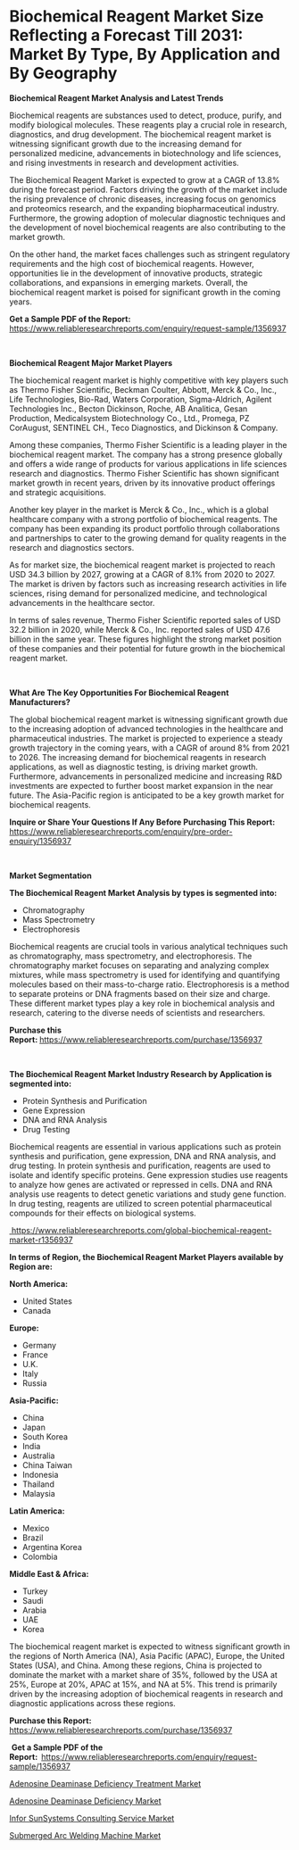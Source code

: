 <p><h1>Biochemical Reagent Market Size Reflecting a Forecast Till 2031: Market By Type, By Application and By Geography</h1></p><p><strong>Biochemical Reagent Market Analysis and Latest Trends</strong></p>
<p><p>Biochemical reagents are substances used to detect, produce, purify, and modify biological molecules. These reagents play a crucial role in research, diagnostics, and drug development. The biochemical reagent market is witnessing significant growth due to the increasing demand for personalized medicine, advancements in biotechnology and life sciences, and rising investments in research and development activities. </p><p>The Biochemical Reagent Market is expected to grow at a CAGR of 13.8% during the forecast period. Factors driving the growth of the market include the rising prevalence of chronic diseases, increasing focus on genomics and proteomics research, and the expanding biopharmaceutical industry. Furthermore, the growing adoption of molecular diagnostic techniques and the development of novel biochemical reagents are also contributing to the market growth.</p><p>On the other hand, the market faces challenges such as stringent regulatory requirements and the high cost of biochemical reagents. However, opportunities lie in the development of innovative products, strategic collaborations, and expansions in emerging markets. Overall, the biochemical reagent market is poised for significant growth in the coming years.</p></p>
<p><strong>Get a Sample PDF of the Report:&nbsp;</strong> <a href="https://www.reliableresearchreports.com/enquiry/request-sample/1356937">https://www.reliableresearchreports.com/enquiry/request-sample/1356937</a></p>
<p>&nbsp;</p>
<p><strong>Biochemical Reagent Major Market Players</strong></p>
<p><p>The biochemical reagent market is highly competitive with key players such as Thermo Fisher Scientific, Beckman Coulter, Abbott, Merck & Co., Inc., Life Technologies, Bio-Rad, Waters Corporation, Sigma-Aldrich, Agilent Technologies Inc., Becton Dickinson, Roche, AB Analitica, Gesan Production, Medicalsystem Biotechnology Co., Ltd., Promega, PZ CorAugust, SENTINEL CH., Teco Diagnostics, and Dickinson & Company.</p><p>Among these companies, Thermo Fisher Scientific is a leading player in the biochemical reagent market. The company has a strong presence globally and offers a wide range of products for various applications in life sciences research and diagnostics. Thermo Fisher Scientific has shown significant market growth in recent years, driven by its innovative product offerings and strategic acquisitions.</p><p>Another key player in the market is Merck & Co., Inc., which is a global healthcare company with a strong portfolio of biochemical reagents. The company has been expanding its product portfolio through collaborations and partnerships to cater to the growing demand for quality reagents in the research and diagnostics sectors.</p><p>As for market size, the biochemical reagent market is projected to reach USD 34.3 billion by 2027, growing at a CAGR of 8.1% from 2020 to 2027. The market is driven by factors such as increasing research activities in life sciences, rising demand for personalized medicine, and technological advancements in the healthcare sector.</p><p>In terms of sales revenue, Thermo Fisher Scientific reported sales of USD 32.2 billion in 2020, while Merck & Co., Inc. reported sales of USD 47.6 billion in the same year. These figures highlight the strong market position of these companies and their potential for future growth in the biochemical reagent market.</p></p>
<p>&nbsp;</p>
<p><strong>What Are The Key Opportunities For Biochemical Reagent Manufacturers?</strong></p>
<p><p>The global biochemical reagent market is witnessing significant growth due to the increasing adoption of advanced technologies in the healthcare and pharmaceutical industries. The market is projected to experience a steady growth trajectory in the coming years, with a CAGR of around 8% from 2021 to 2026. The increasing demand for biochemical reagents in research applications, as well as diagnostic testing, is driving market growth. Furthermore, advancements in personalized medicine and increasing R&D investments are expected to further boost market expansion in the near future. The Asia-Pacific region is anticipated to be a key growth market for biochemical reagents.</p></p>
<p><strong>Inquire or Share Your Questions If Any Before Purchasing This Report:</strong> <a href="https://www.reliableresearchreports.com/enquiry/pre-order-enquiry/1356937">https://www.reliableresearchreports.com/enquiry/pre-order-enquiry/1356937</a></p>
<p>&nbsp;</p>
<p><strong>Market Segmentation</strong></p>
<p><strong>The Biochemical Reagent Market Analysis by types is segmented into:</strong></p>
<p><ul><li>Chromatography</li><li>Mass Spectrometry</li><li>Electrophoresis</li></ul></p>
<p><p>Biochemical reagents are crucial tools in various analytical techniques such as chromatography, mass spectrometry, and electrophoresis. The chromatography market focuses on separating and analyzing complex mixtures, while mass spectrometry is used for identifying and quantifying molecules based on their mass-to-charge ratio. Electrophoresis is a method to separate proteins or DNA fragments based on their size and charge. These different market types play a key role in biochemical analysis and research, catering to the diverse needs of scientists and researchers.</p></p>
<p><strong>Purchase this Report:&nbsp;</strong><a href="https://www.reliableresearchreports.com/purchase/1356937">https://www.reliableresearchreports.com/purchase/1356937</a></p>
<p>&nbsp;</p>
<p><strong>The Biochemical Reagent Market Industry Research by Application is segmented into:</strong></p>
<p><ul><li>Protein Synthesis and Purification</li><li>Gene Expression</li><li>DNA and RNA Analysis</li><li>Drug Testing</li></ul></p>
<p><p>Biochemical reagents are essential in various applications such as protein synthesis and purification, gene expression, DNA and RNA analysis, and drug testing. In protein synthesis and purification, reagents are used to isolate and identify specific proteins. Gene expression studies use reagents to analyze how genes are activated or repressed in cells. DNA and RNA analysis use reagents to detect genetic variations and study gene function. In drug testing, reagents are utilized to screen potential pharmaceutical compounds for their effects on biological systems.</p></p>
<p><a href="https://www.reliableresearchreports.com/global-biochemical-reagent-market-r1356937">&nbsp;https://www.reliableresearchreports.com/global-biochemical-reagent-market-r1356937</a></p>
<p><strong>In terms of Region, the Biochemical Reagent Market Players available by Region are:</strong></p>
<p>
    <p> <strong> North America: </strong>
        <ul>
            <li>United States</li>
            <li>Canada</li>
        </ul>
        </p> 
    <p> <strong> Europe: </strong>
        <ul>
            <li>Germany</li>
            <li>France</li>
            <li>U.K.</li>
            <li>Italy</li>
            <li>Russia</li>
        </ul>
        </p> 
    <p> <strong> Asia-Pacific: </strong>
        <ul>
            <li>China</li>
            <li>Japan</li>
            <li>South Korea</li>
            <li>India</li>
            <li>Australia</li>
            <li>China Taiwan</li>
            <li>Indonesia</li>
            <li>Thailand</li>
            <li>Malaysia</li>
        </ul>
        </p> 
    <p> <strong> Latin America: </strong>
        <ul>
            <li>Mexico</li>
            <li>Brazil</li>
            <li>Argentina Korea</li>
            <li>Colombia</li>
        </ul>
        </p> 
    <p> <strong> Middle East & Africa: </strong>
        <ul>
            <li>Turkey</li>
            <li>Saudi</li>
            <li>Arabia</li>
            <li>UAE</li>
            <li>Korea</li>
        </ul>
    </p>
    </p>
<p><p>The biochemical reagent market is expected to witness significant growth in the regions of North America (NA), Asia Pacific (APAC), Europe, the United States (USA), and China. Among these regions, China is projected to dominate the market with a market share of 35%, followed by the USA at 25%, Europe at 20%, APAC at 15%, and NA at 5%. This trend is primarily driven by the increasing adoption of biochemical reagents in research and diagnostic applications across these regions.</p></p>
<p><strong>Purchase this Report: </strong><a href="https://www.reliableresearchreports.com/purchase/1356937">https://www.reliableresearchreports.com/purchase/1356937</a></p>
<p>&nbsp;<strong>Get a Sample PDF of the Report:&nbsp;&nbsp;</strong><a href="https://www.reliableresearchreports.com/enquiry/request-sample/1356937">https://www.reliableresearchreports.com/enquiry/request-sample/1356937</a></p>
<p><strong></strong></p>
<p><p><a href="https://github.com/AdrianaPaucek2023/Market-Research-Report-List-1/blob/main/adenosine-deaminase-deficiency-treatment-market.md">Adenosine Deaminase Deficiency Treatment Market</a></p><p><a href="https://github.com/lorenzaSchmeler/Market-Research-Report-List-1/blob/main/adenosine-deaminase-deficiency-market.md">Adenosine Deaminase Deficiency Market</a></p><p><a href="https://www.linkedin.com/pulse/infor-sunsystems-consulting-service-market-size-trends-ecuue">Infor SunSystems Consulting Service Market</a></p><p><a href="https://www.linkedin.com/pulse/submerged-arc-welding-machine-market-comprehensive-assessment-p98ae">Submerged Arc Welding Machine Market</a></p></p>